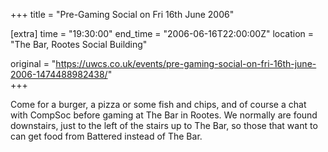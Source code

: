 +++
title = "Pre-Gaming Social on Fri 16th June 2006"

[extra]
time = "19:30:00"
end_time = "2006-06-16T22:00:00Z"
location = "The Bar, Rootes Social Building"

original = "https://uwcs.co.uk/events/pre-gaming-social-on-fri-16th-june-2006-1474488982438/"    
+++

Come for a burger, a pizza or some fish and chips, and of course a chat with CompSoc before gaming at The Bar in Rootes. We normally are found downstairs, just to the left of the stairs up to The Bar, so those that want to can get food from Battered instead of The Bar.

